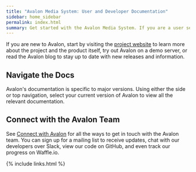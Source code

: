 ```yaml
---
title: "Avalon Media System: User and Developer Documentation"
sidebar: home_sidebar
permalink: index.html
summary: Get started with the Avalon Media System. If you are a user seeking to understand how Avalon can work for you, or a developer needing to customize your particular instance of Avalon, our documentation will help you navigate the ins and outs of the Avalon Media System.
---
```


If you are new to Avalon, start by visiting the [project website](avalonmediasystem.org) to learn more about the project and the product itself, try out Avalon on a demo server, or read the Avalon blog to stay up to date with new releases and information.

## Navigate the Docs

Avalon's documentation is specific to major versions. Using either the side or top navigation, select your current version of Avalon to view all the relevant documentation.

## Connect with the Avalon Team

See [Connect with Avalon](connect_with_avalon) for all the ways to get in touch with the Avalon team. You can sign up for a mailing list to receive updates, chat with our developers over Slack, view our code on GitHub, and even track our progress on Waffle.io.

{% include links.html %}

